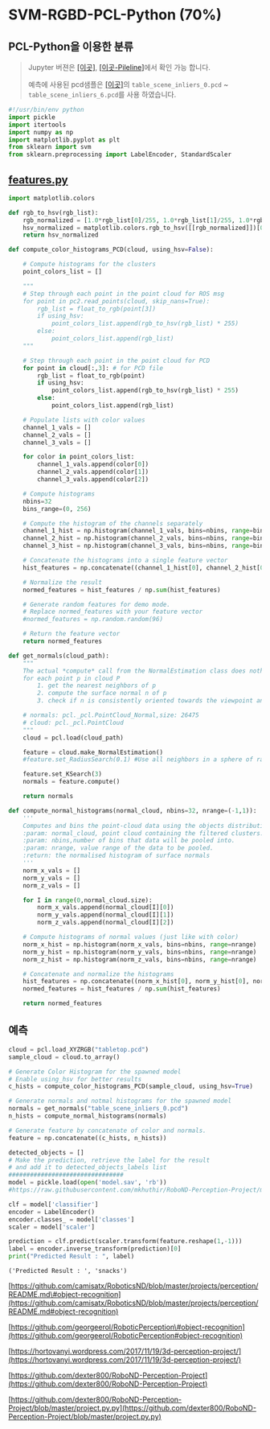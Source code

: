 # SVM-RGBD-PCL-Python  \(70%\)

## PCL-Python을 이용한 분류

> Jupyter 버젼은 [\[이곳\]](https://github.com/adioshun/gitBook_Tutorial_PCL/blob/master/Intermediate/Part02-Chapter04-SVM-RGBD-PCL-Python.ipynb), [\[이곳-Pileline\]](https://github.com/adioshun/gitBook_Tutorial_PCL/blob/master/Intermediate/Part02-Chapter04-SVM-RGBD-PCL-Python-Full.ipynb)에서 확인 가능 합니다.
>
> 예측에 사용된 pcd샘플은 [\[이곳\]](https://github.com/adioshun/gitBook_Tutorial_PCL/tree/master/Intermediate/sample)의 `table_scene_inliers_0.pcd` ~ `table_scene_inliers_6.pcd`를 사용 하였습니다.

```python
#!/usr/bin/env python
import pickle
import itertools
import numpy as np
import matplotlib.pyplot as plt
from sklearn import svm
from sklearn.preprocessing import LabelEncoder, StandardScaler
```

## [features.py](https://github.com/mkhuthir/RoboND-Perception-Project/blob/master/src/sensor_stick/src/sensor_stick/features.py)

```python
import matplotlib.colors

def rgb_to_hsv(rgb_list):
    rgb_normalized = [1.0*rgb_list[0]/255, 1.0*rgb_list[1]/255, 1.0*rgb_list[2]/255]
    hsv_normalized = matplotlib.colors.rgb_to_hsv([[rgb_normalized]])[0][0]
    return hsv_normalized

def compute_color_histograms_PCD(cloud, using_hsv=False):

    # Compute histograms for the clusters
    point_colors_list = []

    """
    # Step through each point in the point cloud for ROS msg
    for point in pc2.read_points(cloud, skip_nans=True): 
        rgb_list = float_to_rgb(point[3])
        if using_hsv:
            point_colors_list.append(rgb_to_hsv(rgb_list) * 255)
        else:
            point_colors_list.append(rgb_list)
    """

    # Step through each point in the point cloud for PCD
    for point in cloud[:,3]: # for PCD file
        rgb_list = float_to_rgb(point)
        if using_hsv:
            point_colors_list.append(rgb_to_hsv(rgb_list) * 255)
        else:
            point_colors_list.append(rgb_list)

    # Populate lists with color values
    channel_1_vals = []
    channel_2_vals = []
    channel_3_vals = []

    for color in point_colors_list:
        channel_1_vals.append(color[0])
        channel_2_vals.append(color[1])
        channel_3_vals.append(color[2])

    # Compute histograms
    nbins=32
    bins_range=(0, 256)

    # Compute the histogram of the channels separately
    channel_1_hist = np.histogram(channel_1_vals, bins=nbins, range=bins_range)
    channel_2_hist = np.histogram(channel_2_vals, bins=nbins, range=bins_range)
    channel_3_hist = np.histogram(channel_3_vals, bins=nbins, range=bins_range)

    # Concatenate the histograms into a single feature vector
    hist_features = np.concatenate((channel_1_hist[0], channel_2_hist[0], channel_1_hist[0])).astype(np.float64)

    # Normalize the result
    normed_features = hist_features / np.sum(hist_features)

    # Generate random features for demo mode.  
    # Replace normed_features with your feature vector
    #normed_features = np.random.random(96) 

    # Return the feature vector
    return normed_features
```

```python
def get_normals(cloud_path):
    """
    The actual *compute* call from the NormalEstimation class does nothing internally but:
    for each point p in cloud P
        1. get the nearest neighbors of p
        2. compute the surface normal n of p
        3. check if n is consistently oriented towards the viewpoint and flip otherwise

    # normals: pcl._pcl.PointCloud_Normal,size: 26475
    # cloud: pcl._pcl.PointCloud
    """
    cloud = pcl.load(cloud_path)

    feature = cloud.make_NormalEstimation()
    #feature.set_RadiusSearch(0.1) #Use all neighbors in a sphere of radius 3cm

    feature.set_KSearch(3)
    normals = feature.compute()

    return normals

def compute_normal_histograms(normal_cloud, nbins=32, nrange=(-1,1)):
    '''
    Computes and bins the point-cloud data using the objects distribution of surface normals.
    :param: normal_cloud, point cloud containing the filtered clusters.
    :param: nbins,number of bins that data will be pooled into.
    :param: nrange, value range of the data to be pooled.
    :return: the normalised histogram of surface normals
    '''
    norm_x_vals = []
    norm_y_vals = []
    norm_z_vals = []

    for I in range(0,normal_cloud.size):
        norm_x_vals.append(normal_cloud[I][0])
        norm_y_vals.append(normal_cloud[I][1])
        norm_z_vals.append(normal_cloud[I][2])

    # Compute histograms of normal values (just like with color)
    norm_x_hist = np.histogram(norm_x_vals, bins=nbins, range=nrange)
    norm_y_hist = np.histogram(norm_y_vals, bins=nbins, range=nrange)
    norm_z_hist = np.histogram(norm_z_vals, bins=nbins, range=nrange) 

    # Concatenate and normalize the histograms
    hist_features = np.concatenate((norm_x_hist[0], norm_y_hist[0], norm_z_hist[0])).astype(np.float64)
    normed_features = hist_features / np.sum(hist_features)

    return normed_features
```

## 예측

```python
cloud = pcl.load_XYZRGB("tabletop.pcd")
sample_cloud = cloud.to_array()
```

```python
# Generate Color Histogram for the spawned model
# Enable using_hsv for better results
c_hists = compute_color_histograms_PCD(sample_cloud, using_hsv=True)

# Generate normals and notmal histograms for the spawned model
normals = get_normals("table_scene_inliers_0.pcd")
n_hists = compute_normal_histograms(normals)

# Generate feature by concatenate of color and normals.
feature = np.concatenate((c_hists, n_hists))
```

```python
detected_objects = []
# Make the prediction, retrieve the label for the result
# and add it to detected_objects_labels list
################################
model = pickle.load(open('model.sav', 'rb'))
#https://raw.githubusercontent.com/mkhuthir/RoboND-Perception-Project/master/model.sav

clf = model['classifier']
encoder = LabelEncoder()
encoder.classes_ = model['classes']
scaler = model['scaler']

prediction = clf.predict(scaler.transform(feature.reshape(1,-1)))
label = encoder.inverse_transform(prediction)[0]
print("Predicted Result : ", label)
```

```text
('Predicted Result : ', 'snacks')
```

[https://github.com/camisatx/RoboticsND/blob/master/projects/perception/README.md\#object-recognition](https://github.com/camisatx/RoboticsND/blob/master/projects/perception/README.md#object-recognition)

[https://github.com/georgeerol/RoboticPerception\#object-recognition](https://github.com/georgeerol/RoboticPerception#object-recognition)

[https://hortovanyi.wordpress.com/2017/11/19/3d-perception-project/](https://hortovanyi.wordpress.com/2017/11/19/3d-perception-project/)

[https://github.com/dexter800/RoboND-Perception-Project](https://github.com/dexter800/RoboND-Perception-Project)

[https://github.com/dexter800/RoboND-Perception-Project/blob/master/project.py.py](https://github.com/dexter800/RoboND-Perception-Project/blob/master/project.py.py)

